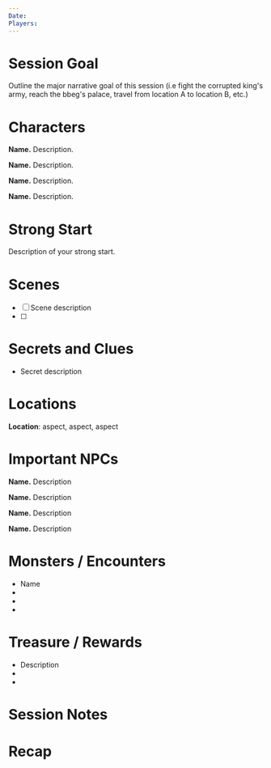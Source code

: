 ```yaml
---
Date: 
Players:
---
```

# Session Goal

Outline the major narrative goal of this session (i.e fight the corrupted king's army, reach the bbeg's palace, travel from location A to location B, etc.)
# Characters  
  
**Name.** Description.  
  
**Name.** Description.  
  
**Name.** Description.  
  
**Name.** Description.  
  
# Strong Start  
  
Description of your strong start.  
  
# Scenes  
  
- [ ] Scene description
- [ ] 
  
# Secrets and Clues  
  
* Secret description 
  
# Locations  
  
**Location**: aspect, aspect, aspect  
  
# Important NPCs  
  
**Name.** Description  
  
**Name.** Description  
  
**Name.** Description  
  
**Name.** Description  
  
# Monsters / Encounters  
  
* Name  
*  
*  
*  
# Treasure / Rewards  
  
* Description  
*  
*  

# Session Notes



# Recap
